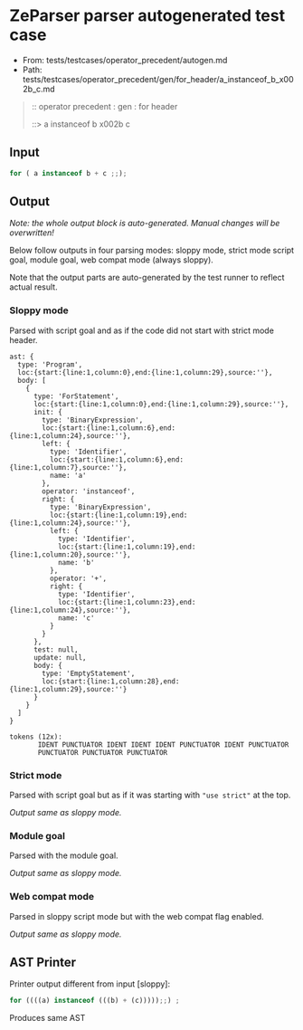 # ZeParser parser autogenerated test case

- From: tests/testcases/operator_precedent/autogen.md
- Path: tests/testcases/operator_precedent/gen/for_header/a_instanceof_b_x002b_c.md

> :: operator precedent : gen : for header
>
> ::> a instanceof b x002b c

## Input


`````js
for ( a instanceof b + c ;;);
`````

## Output

_Note: the whole output block is auto-generated. Manual changes will be overwritten!_

Below follow outputs in four parsing modes: sloppy mode, strict mode script goal, module goal, web compat mode (always sloppy).

Note that the output parts are auto-generated by the test runner to reflect actual result.

### Sloppy mode

Parsed with script goal and as if the code did not start with strict mode header.

`````
ast: {
  type: 'Program',
  loc:{start:{line:1,column:0},end:{line:1,column:29},source:''},
  body: [
    {
      type: 'ForStatement',
      loc:{start:{line:1,column:0},end:{line:1,column:29},source:''},
      init: {
        type: 'BinaryExpression',
        loc:{start:{line:1,column:6},end:{line:1,column:24},source:''},
        left: {
          type: 'Identifier',
          loc:{start:{line:1,column:6},end:{line:1,column:7},source:''},
          name: 'a'
        },
        operator: 'instanceof',
        right: {
          type: 'BinaryExpression',
          loc:{start:{line:1,column:19},end:{line:1,column:24},source:''},
          left: {
            type: 'Identifier',
            loc:{start:{line:1,column:19},end:{line:1,column:20},source:''},
            name: 'b'
          },
          operator: '+',
          right: {
            type: 'Identifier',
            loc:{start:{line:1,column:23},end:{line:1,column:24},source:''},
            name: 'c'
          }
        }
      },
      test: null,
      update: null,
      body: {
        type: 'EmptyStatement',
        loc:{start:{line:1,column:28},end:{line:1,column:29},source:''}
      }
    }
  ]
}

tokens (12x):
       IDENT PUNCTUATOR IDENT IDENT IDENT PUNCTUATOR IDENT PUNCTUATOR
       PUNCTUATOR PUNCTUATOR PUNCTUATOR
`````

### Strict mode

Parsed with script goal but as if it was starting with `"use strict"` at the top.

_Output same as sloppy mode._

### Module goal

Parsed with the module goal.

_Output same as sloppy mode._

### Web compat mode

Parsed in sloppy script mode but with the web compat flag enabled.

_Output same as sloppy mode._

## AST Printer

Printer output different from input [sloppy]:

````js
for ((((a) instanceof (((b) + (c)))));;) ;
````

Produces same AST
